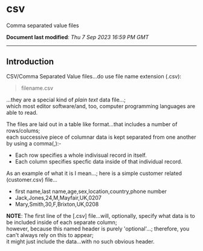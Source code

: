 # csv
Comma separated value files

**Document last modified**: *Thu 7 Sep 2023 16:59 PM GMT*

-----

## Introduction  

CSV/Comma Separated Value files...do use file name extension (.csv):  

>filename.csv  

...they are a special kind of *plain text* data file...;   
which most editor software/and, too, computer programming languages are able to read.    

The files are laid out in a table like format...that includes a number of rows/colums;  
each successive piece of columnar data is kept separated from one another by using a comma(,):-  
    
- Each row specifies a whole indivisual record in itself.  
- Each column specifies specfic data inside of that individual record.

As an example of what it is I mean...; here is a simple customer related (customer.csv) file...  

- first name,last name,age,sex,location,country,phone number     
- Jack,Jones,24,M,Mayfair,UK,0207    
- Mary,Smith,30,F,Brixton,UK,0208  

**NOTE**: The first line of the [.csv] file...will, optionally, specify what data is to be included inside of each separate column;  
          however, because this named header is purely 'optional'...; therefore, you can't always rely on this to appear;   
          it might just include the data...with no such obvious header.  
